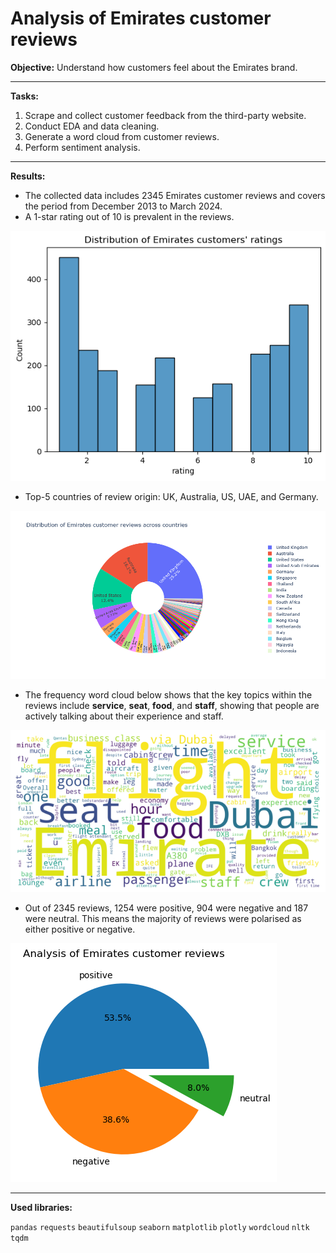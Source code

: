 # Analysis of Emirates customer reviews

**Objective:** Understand how customers feel about the Emirates brand.
<hr>

**Tasks:**
1. Scrape and collect customer feedback from the third-party website.
2. Conduct EDA and data cleaning.
3. Generate a word cloud from customer reviews.
4. Perform sentiment analysis.
<hr>

**Results:**
* The collected data includes 2345 Emirates customer reviews and covers the period from December 2013 to March 2024.
* A 1-star rating out of 10 is prevalent in the reviews.
<!--  -->
![WordCloud](pictures/distribution.png)

* Top-5 countries of review origin: UK, Australia, US, UAE, and Germany.
<!--  -->
![WordCloud](pictures/piechart.png)

* The frequency word cloud below shows that the key topics within the reviews include **service**, **seat**, **food**, and **staff**, showing that people are actively talking about their experience and staff.
<!--  -->
![WordCloud](pictures/wordcloud.png)

* Out of 2345 reviews, 1254 were positive, 904 were negative and 187 were neutral. This means the majority of reviews were polarised as either positive or negative.
<!--  -->
![PieChart](pictures/piechart2.png)
<hr>

**Used libraries:**

`pandas` `requests` `beautifulsoup` `seaborn` `matplotlib` `plotly` `wordcloud` `nltk` `tqdm`
